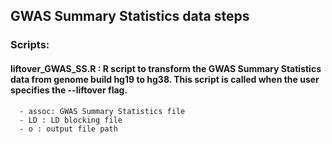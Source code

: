 ## GWAS Summary Statistics data steps

### Scripts:
#### liftover_GWAS_SS.R : R script to transform the GWAS Summary Statistics data from genome build hg19 to hg38. This script is called when the user specifies the --liftover flag.

      - assoc: GWAS Summary Statistics file
      - LD : LD blocking file 
      - o : output file path
